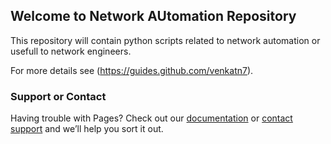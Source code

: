 ## Welcome to Network AUtomation Repository

This repository will contain python scripts related to network automation or usefull to network engineers.


For more details see (https://guides.github.com/venkatn7).


### Support or Contact

Having trouble with Pages? Check out our [documentation](https://docs.github.com/categories/github-pages-basics/) or [contact support](https://github.com/contact) and we’ll help you sort it out.
